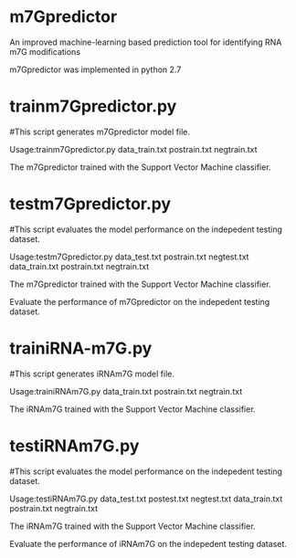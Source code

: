 # m7Gpredictor
An improved machine-learning based prediction tool for identifying RNA m7G modifications 

m7Gpredictor was implemented in python 2.7


# trainm7Gpredictor.py

#This script generates m7Gpredictor model file.

Usage:trainm7Gpredictor.py data_train.txt postrain.txt negtrain.txt

The m7Gpredictor trained with the Support Vector Machine classifier.


# testm7Gpredictor.py

#This script evaluates the model performance on the indepedent testing dataset.

Usage:testm7Gpredictor.py data_test.txt postrain.txt negtest.txt data_train.txt postrain.txt negtrain.txt

The m7Gpredictor trained with the Support Vector Machine classifier.

Evaluate the performance of m7Gpredictor on the indepedent testing dataset.


# trainiRNA-m7G.py 

#This script generates iRNAm7G model file.

Usage:trainiRNAm7G.py data_train.txt postrain.txt negtrain.txt

The iRNAm7G trained with the Support Vector Machine classifier.


# testiRNAm7G.py

#This script evaluates the model performance on the indepedent testing dataset.

Usage:testiRNAm7G.py data_test.txt postest.txt negtest.txt data_train.txt postrain.txt negtrain.txt

The iRNAm7G trained with the Support Vector Machine classifier.

Evaluate the performance of iRNAm7G on the indepedent testing dataset.
